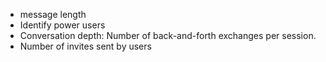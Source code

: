- message length
- Identify power users
- Conversation depth: Number of back-and-forth exchanges per session.
- Number of invites sent by users